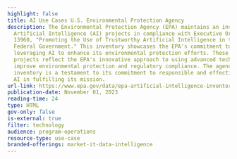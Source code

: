 ```yaml
---
highlight: false
title: AI Use Cases U.S. Environmental Protection Agency
description: The Environmental Protection Agency (EPA) maintains an inventory of
  Artificial Intelligence (AI) projects in compliance with Executive Order (EO)
  13960, "Promoting the Use of Trustworthy Artificial Intelligence in the
  Federal Government." This inventory showcases the EPA's commitment to
  leveraging AI to enhance its environmental protection efforts. These AI
  projects reflect the EPA's innovative approach to using advanced technology to
  improve environmental protection and regulatory compliance. The agency's AI
  inventory is a testament to its commitment to responsible and effective use of
  AI in fulfilling its mission.
url-link: https://www.epa.gov/data/epa-artificial-intelligence-inventory
publication-date: November 01, 2023
reading-time: 24
type: HTML
gov-only: false
is-external: true
filter: technology
audience: program-operations
resource-type: use-case
branded-offerings: market-it-data-intelligence
---
```

